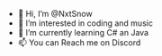 - 👋 Hi, I’m @NxtSnow
- 👀 I’m interested in coding and music
- 🌱 I’m currently learning C# an Java
- 📫 You can Reach me on Discord

<!---
NxtSnow/NxtSnow is a ✨ special ✨ repository because its `README.md` (this file) appears on your GitHub profile.
You can click the Preview link to take a look at your changes.
--->
